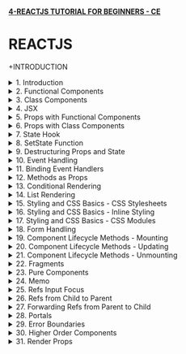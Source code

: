 #### [4-REACTJS TUTORIAL FOR BEGINNERS - CE](/courses/react/4.md)

# REACTJS

+INTRODUCTION

<details>
  <summary>1. Introduction </summary>

# Introduction

![image](https://github.com/omeatai/My-Tutorials/assets/32337103/2e0b3796-4cb3-41ee-b8c3-ab865d94aeb5)
![image](https://github.com/omeatai/My-Tutorials/assets/32337103/3a91495e-3224-4348-942f-cf8ac1b45218)
![image](https://github.com/omeatai/My-Tutorials/assets/32337103/0dd3e53e-23d6-4744-8d15-1d734441142c)
![image](https://github.com/omeatai/My-Tutorials/assets/32337103/75e8e385-04a6-43e9-92ec-648b1982d67d)
![image](https://github.com/omeatai/My-Tutorials/assets/32337103/c02f5ae6-98b1-4543-9712-ee6064738926)
![image](https://github.com/omeatai/My-Tutorials/assets/32337103/c6093d2a-e7f2-498f-b160-4912041b92ad)
![image](https://github.com/omeatai/My-Tutorials/assets/32337103/d7061f93-db7c-40a4-8416-228a4b6f50ff)
![image](https://github.com/omeatai/My-Tutorials/assets/32337103/cdb3ca21-56bd-48ba-9a66-1f3b76bcc1c3)
![image](https://github.com/omeatai/My-Tutorials/assets/32337103/fd14c0ac-80d7-43b7-ac81-5d6376379bfb)
![image](https://github.com/omeatai/My-Tutorials/assets/32337103/4a85c1ce-a870-41d9-a73e-1e29c39facb5)
<img width="969" alt="image" src="https://github.com/omeatai/My-Tutorials/assets/32337103/5f8d46ca-0ab7-493e-aff7-63e2ede8fccb">
<img width="969" alt="image" src="https://github.com/omeatai/My-Tutorials/assets/32337103/b5d5d8b5-8e8a-43ca-9f35-c023c7cdf022">
<img width="1218" alt="image" src="https://github.com/omeatai/My-Tutorials/assets/32337103/64d8998b-38c5-4a8f-9568-6bac904516f5">

# Create React App

```jsbs
npx create-react-app hello-world
yarn create react-app hello-world

cd hello-world

npm start
yarn start
```

### NXT/hello-world/src/index.js:

```js
import React from 'react';
import ReactDOM from 'react-dom/client';
import './index.css';
import App from './App';
import reportWebVitals from './reportWebVitals';

const root = ReactDOM.createRoot(document.getElementById('root'));
root.render(
  <React.StrictMode>
    <App />
  </React.StrictMode>
);

// If you want to start measuring performance in your app, pass a function
// to log results (for example: reportWebVitals(console.log))
// or send to an analytics endpoint. Learn more: https://bit.ly/CRA-vitals
reportWebVitals();
```

### NXT/hello-world/src/App.js:

```js
import logo from "./logo.svg";
import "./App.css";

function App() {
  return (
    <div className="App">
      <header className="App-header">
        <img src={logo} className="App-logo" alt="logo" />
        <h1>Hello World!</h1>
        <a
          className="App-link"
          href="https://reactjs.org"
          target="_blank"
          rel="noopener noreferrer"
        >
          Learn React
        </a>
      </header>
    </div>
  );
}

export default App;
```

</details>

<details>
  <summary>2. Functional Components </summary>

# Functional Components

![image](https://github.com/omeatai/My-Tutorials/assets/32337103/acd8aec6-368a-45da-91b5-e14ce571358e)
![image](https://github.com/omeatai/My-Tutorials/assets/32337103/1b339541-dcd9-4ed0-ade2-8edf168b30b1)
![image](https://github.com/omeatai/My-Tutorials/assets/32337103/54be2ae7-cf62-4000-b857-5d8fceac9331)
![image](https://github.com/omeatai/My-Tutorials/assets/32337103/6a5811e8-1dce-437f-a409-354487f46c38)
![image](https://github.com/omeatai/My-Tutorials/assets/32337103/41a4ce18-483a-426d-beea-9d5232c667aa)
![image](https://github.com/omeatai/My-Tutorials/assets/32337103/7a043526-789d-466c-82ed-dfb35978a810)
<img width="970" alt="image" src="https://github.com/omeatai/My-Tutorials/assets/32337103/086d7ce9-4043-4a2e-9c9b-798f021ff65a">
<img width="970" alt="image" src="https://github.com/omeatai/My-Tutorials/assets/32337103/3e569aa6-ad96-431b-b721-ae36bb1efc2a">
<img width="1230" alt="image" src="https://github.com/omeatai/My-Tutorials/assets/32337103/43f3108c-480a-43d8-b5f8-fe83a6b5156d">
![image](https://github.com/omeatai/My-Tutorials/assets/32337103/ba749ea0-1533-4a32-acd7-aad60bfd8ad5)

### NXT/hello-world/src/App.js:

```js
import logo from "./logo.svg";
import "./App.css";
import Greet from "./components/Greet";

function App() {
  return (
    <div className="App">
      <Greet />
    </div>
  );
}

export default App;
```

### NXT/hello-world/src/components/Greet.jsx:

```js
import React from "react";

const Greet = () => {
  return <h1>Hello Ifeanyi!</h1>;
};

export default Greet;

// export default function Greet() {
//   return (
//     <div>
//       <h1>Hello Ifeanyi!</h1>
//     </div>
//   )
// }
```

</details>

<details>
  <summary>3. Class Components </summary>

# Class Components

![image](https://github.com/omeatai/My-Tutorials/assets/32337103/04df1003-0c5d-4879-9cf2-5f03fa8cbc99)
![image](https://github.com/omeatai/My-Tutorials/assets/32337103/dffd4362-87a3-4076-b5b6-1109531f261d)
<img width="971" alt="image" src="https://github.com/omeatai/My-Tutorials/assets/32337103/a4a7a9df-daa7-4b04-8798-68a3a25e4786">
<img width="971" alt="image" src="https://github.com/omeatai/My-Tutorials/assets/32337103/5f38f8b0-ee7e-4285-bc73-61a9d7b9b276">
<img width="1230" alt="image" src="https://github.com/omeatai/My-Tutorials/assets/32337103/dcadd2bf-857d-437e-b585-7f36384328f1">
![image](https://github.com/omeatai/My-Tutorials/assets/32337103/aa7ea6d9-f4a5-4ef0-abe8-8ae55cd79ae4)
![image](https://github.com/omeatai/My-Tutorials/assets/32337103/6a18f984-8155-4759-a63f-3b6aff3060e3)

### NXT/hello-world/src/App.js:

```js
import "./App.css";
import Greet from "./components/Greet";
import Welcome from "./components/Welcome";

function App() {
  return (
    <div className="App">
      <Greet />
      <Welcome />
    </div>
  );
}

export default App;
```

### NXT/hello-world/src/components/Welcome.jsx:

```js
import React, { Component } from "react";

class Welcome extends Component {
  render() {
    return <h2>Welcome to Class Component</h2>;
  }
}

export default Welcome;
```

</details>

<details>
  <summary>4. JSX </summary>

# JSX

![image](https://github.com/omeatai/My-Tutorials/assets/32337103/97309b0b-4837-423b-bd29-f7b05fbb6999)
![image](https://github.com/omeatai/My-Tutorials/assets/32337103/6cf8423b-aff6-40e9-9fb4-35d1af42bc53)
![image](https://github.com/omeatai/My-Tutorials/assets/32337103/e7793a10-925d-452a-b33b-8ff36c5ea2b9)
<img width="1294" alt="image" src="https://github.com/omeatai/My-Tutorials/assets/32337103/8d6e8b8c-fd46-45fb-97bb-061123f6acee">
<img width="1294" alt="image" src="https://github.com/omeatai/My-Tutorials/assets/32337103/01a831cd-5c6b-4d1c-8a39-3c2d811e2f59">

### NXT/hello-world/src/App.js:

```js
import "./App.css";
import Greet from "./components/Greet";
import Welcome from "./components/Welcome";
import HelloWithJSX from "./components/HelloWithJSX";
import HelloWithoutJSX from "./components/HelloWithoutJSX";

function App() {
  return (
    <div className="App">
      <HelloWithJSX />
      <HelloWithoutJSX />
    </div>
  );
}

export default App;
```

### NXT/hello-world/src/components/HelloWithJSX.js:

```js
import React from "react";

const HelloWithJSX = () => {
  return (
    <div>
      <h1>Hello With JSX</h1>
    </div>
  );
};

export default HelloWithJSX;
```

### NXT/hello-world/src/components/HelloWithoutJSX.js:

```js
import React from "react";

const HelloWithoutJSX = () => {
  //   return (
  //     <div>
  //       <h2 id="content" className="content-class">Hello Without JSX!</h2>
  //     </div>
  //   );

  const h2Node = React.createElement(
    "h2",
    { id: "content", className: "content-class" },
    "Hello Without JSX!"
  );

  const divNode = React.createElement("div", null, h2Node);

  return divNode;
};

export default HelloWithoutJSX;
```

</details>

<details>
  <summary>5. Props with Functional Components </summary>

# Props with Functional Components

<img width="970" alt="image" src="https://github.com/omeatai/My-Tutorials/assets/32337103/8b17cf75-dd7e-43da-8a1a-585a897bde35">
<img width="970" alt="image" src="https://github.com/omeatai/My-Tutorials/assets/32337103/55174ba5-ff3d-4013-a891-6b880c2e8bab">

![image](https://github.com/omeatai/My-Tutorials/assets/32337103/ad8ab623-60d3-447a-a682-f97e02dfc90a)

### NXT/hello-world/src/App.js:

```js
import "./App.css";
import Greet from "./components/Greet";

function App() {
  return (
    <div className="App">
      <Greet name="Bruce" heroName="Batman">
        <button>View Batman</button>
      </Greet>
      <Greet name="Clark" heroName="Superman" />
      <Greet name="Diana" heroName="Wonder Woman" />
    </div>
  );
}

export default App;
```

### NXT/hello-world/src/components/Greet.jsx:

```js
import React from "react";

const Greet = (props) => {
  console.log(props);
  return (
    <>
      <h1>
        Hello {props.name} a.k.a {props.heroName} !
      </h1>
      {props.children}
    </>
  );
};

export default Greet;
```

</details>

<details>
  <summary>6. Props with Class Components </summary>

# Props with Class Components

<img width="970" alt="image" src="https://github.com/omeatai/My-Tutorials/assets/32337103/1cdcba2c-1a7c-4fbf-a9b5-de718467751e">
<img width="970" alt="image" src="https://github.com/omeatai/My-Tutorials/assets/32337103/83227b98-825d-48a7-b3e1-d61d9bff1e8e">

![image](https://github.com/omeatai/My-Tutorials/assets/32337103/b0f4fe9e-4265-416a-9e11-b67c5427dfb1)

### NXT/hello-world/src/App.js:

```js
import "./App.css";
import Greet from "./components/Greet";
import GreetClass from "./components/GreetClass";

function App() {
  return (
    <div className="App">
      <GreetClass name="Bruce" heroName="Batman">
        <button>View Batman</button>
      </GreetClass>
      <GreetClass name="Clark" heroName="Superman" />
      <GreetClass name="Diana" heroName="Wonder Woman" />
    </div>
  );
}

export default App;
```

### NXT/hello-world/src/components/GreetClass.jsx:

```js
import React, { Component } from "react";

class GreetClass extends Component {
  render() {
    return (
      <>
        <h1>
          Hello {this.props.name} a.k.a {this.props.heroName} !
        </h1>
        {this.props.children}
      </>
    );
  }
}

export default GreetClass;
```

</details>

<details>
  <summary>7. State Hook </summary>

# State Hook

![image](https://github.com/omeatai/My-Tutorials/assets/32337103/dd3f0cf8-df74-4062-91c5-e3b71bee0191)
<img width="970" alt="image" src="https://github.com/omeatai/My-Tutorials/assets/32337103/400a9d2f-36bf-45cc-8035-8a656c3a699a">
<img width="970" alt="image" src="https://github.com/omeatai/My-Tutorials/assets/32337103/0234b344-0819-4033-b513-a30c572dd45e">

![image](https://github.com/omeatai/My-Tutorials/assets/32337103/a736e784-8849-408a-8495-efb79599cc43)
![image](https://github.com/omeatai/My-Tutorials/assets/32337103/6a08205e-1064-403b-b346-61b7905b5a49)

### NXT/hello-world/src/App.js:

```js
import "./App.css";
import Message from "./components/Message";

function App() {
  return (
    <div className="App">
      <Message />
    </div>
  );
}

export default App;
```

### NXT/hello-world/src/components/Message.js:

```js
import React, { Component } from "react";

class Message extends Component {
  constructor() {
    super();
    this.state = {
      message: "Welcome Visitor!",
    };
  }

  changeMessage() {
    this.setState({ message: "Thank you for subscribing!" });
  }

  render() {
    return (
      <>
        <h1>Hello, {this.state.message}</h1>
        <button onClick={() => this.changeMessage()}>Subscribe</button>
      </>
    );
  }
}

export default Message;
```

</details>

<details>
  <summary>8. SetState Function </summary>

# setState Function

![image](https://github.com/omeatai/My-Tutorials/assets/32337103/a961c3f5-375b-4307-8d03-4155431e0ba4)
<img width="970" alt="image" src="https://github.com/omeatai/My-Tutorials/assets/32337103/af2f5957-ccae-41fb-af9d-cca40b2f7299">
<img width="970" alt="image" src="https://github.com/omeatai/My-Tutorials/assets/32337103/d456377e-a6e8-4e9c-9df7-5913f30a3c8f">
<img width="1291" alt="image" src="https://github.com/omeatai/My-Tutorials/assets/32337103/274be041-9990-4c39-af40-713520d0c790">

### NXT/hello-world/src/App.js:

```js
import "./App.css";
import Counter from "./components/Counter";

function App() {
  return (
    <div className="App">
      <Counter />
    </div>
  );
}

export default App;
```

### NXT/hello-world/src/components/Counter.js:

```js
import React, { Component } from "react";
class Counter extends Component {
  constructor(props) {
    super(props);
    this.state = {
      count: 0,
    };
  }

  increment() {
    this.setState(
      (prev, props) => {
        return { count: prev.count + 1 };
      },
      () => {
        console.log("Callback Value: ", this.state.count);
      }
    );
    console.log("Output: ", this.state.count);
  }

  render() {
    return (
      <div>
        <h1>count: {this.state.count}</h1>
        <button onClick={() => this.increment()}>Increment</button>
      </div>
    );
  }
}

export default Counter;
```

</details>

<details>
  <summary>9. Destructuring Props and State </summary>

# Destructuring Props and State

<img width="968" alt="image" src="https://github.com/omeatai/My-Tutorials/assets/32337103/b50880af-4148-4399-9bf9-f58f59898640">
<img width="968" alt="image" src="https://github.com/omeatai/My-Tutorials/assets/32337103/527bea48-082e-4e5c-9e1c-d791756f851e">
<img width="968" alt="image" src="https://github.com/omeatai/My-Tutorials/assets/32337103/1178b366-9807-441e-bcfd-86146c4161aa">
<img width="1294" alt="image" src="https://github.com/omeatai/My-Tutorials/assets/32337103/06ff8b05-4929-46e1-83e1-c15470086391">

### NXT/hello-world/src/App.js:

```js
import "./App.css";
import Greet from "./components/Greet";
import GreetClass from "./components/GreetClass";

function App() {
  return (
    <div className="App">
      <Greet name="Parker" heroName="Spiderman" />
      <Greet name="Bruce" heroName="Batman">
        <button>Find Out More about Batman...</button>
      </Greet>
      <GreetClass name="Clark" heroName="Superman" />
      <GreetClass name="Diana" heroName="Wonder Woman">
        <button>Find Out More about Wonder Woman...</button>
      </GreetClass>
    </div>
  );
}

export default App;
```

### NXT/hello-world/src/components/Greet.jsx:

```js
import React from "react";

const Greet = (props) => {
  const { name, heroName } = props;
  return (
    <>
      <h1>
        Hello {name} a.k.a {heroName} !
      </h1>
      {props.children}
    </>
  );
};

export default Greet;
```

### NXT/hello-world/src/components/GreetClass.jsx:

```js
import React, { Component } from "react";

class GreetClass extends Component {
  render() {
    const { name, heroName, children } = this.props;
    // const { state1, state2 } = this.state;

    return (
      <>
        <h1>
          Hello {name} a.k.a {heroName} !
        </h1>
        {children}
      </>
    );
  }
}

export default GreetClass;
```

</details>

<details>
  <summary>10. Event Handling </summary>

# Event Handling

<img width="969" alt="image" src="https://github.com/omeatai/My-Tutorials/assets/32337103/bc92715a-e662-46cf-81f4-3bda8b52d291">
<img width="969" alt="image" src="https://github.com/omeatai/My-Tutorials/assets/32337103/ec263a97-a24f-45a2-b0a8-796cbd2214b3">
<img width="969" alt="image" src="https://github.com/omeatai/My-Tutorials/assets/32337103/b0ec0472-81f3-44d1-927a-5aa4950d4067">
<img width="1291" alt="image" src="https://github.com/omeatai/My-Tutorials/assets/32337103/8a8a7eb3-d202-4267-97b7-661b213606b7">

### NXT/hello-world/src/App.js:

```js
import "./App.css";
import Event from "./components/Event";
import EventClass from "./components/EventClass";

function App() {
  return (
    <div className="App">
      <Event />
      <EventClass />
    </div>
  );
}

export default App;
```

### NXT/hello-world/src/components/Event.jsx:

```js
import React from "react";

const Event = () => {
  const clickHandler = () => {
    console.log("Event Button Clicked");
  };

  return (
    <div>
      <button onClick={clickHandler}>Click</button>
    </div>
  );
};

export default Event;
```

### NXT/hello-world/src/components/EventClass.jsx:

```js
import React, { Component } from "react";

export class EventClass extends Component {
  clickHandler() {
    console.log("EventClass Button Clicked");
  }

  render() {
    return (
      <div>
        <button onClick={this.clickHandler}>Click Me</button>
      </div>
    );
  }
}

export default EventClass;
```

</details>

<details>
  <summary>11. Binding Event Handlers </summary>

# Binding Event Handlers

<img width="972" alt="image" src="https://github.com/omeatai/My-Tutorials/assets/32337103/07882793-5865-4e6c-9c39-2510155a853e">

![image](https://github.com/omeatai/My-Tutorials/assets/32337103/9be2717a-1f9a-49f1-8b49-f62af9cb804f)

<img width="972" alt="image" src="https://github.com/omeatai/My-Tutorials/assets/32337103/5eb8eb53-6179-4dbd-954b-ec216c80896d">

### NXT/hello-world/src/App.js:

```js
import "./App.css";
import EventBind from "./components/EventBind";

function App() {
  return (
    <div className="App">
      <EventBind />
    </div>
  );
}

export default App;
```

### NXT/hello-world/src/components/EventBind.jsx:

```js
import React, { Component } from "react";

class EventBind extends Component {
  constructor(props) {
    super(props);

    this.state = { message: "Hello" };
    this.clickHandler = this.clickHandler.bind(this);
  }

  clickHandler = () => {
    this.setState({ message: "Goodbye!" });
  };

  render() {
    return (
      <div>
        <div>{this.state.message}</div>
        <button onClick={this.clickHandler}>Click</button>
      </div>
    );
  }
}

export default EventBind;
```

</details>

<details>
  <summary>12. Methods as Props </summary>

# Methods as Props

<img width="972" alt="image" src="https://github.com/omeatai/My-Tutorials/assets/32337103/12e74ac4-35d7-49da-bad4-21cd4a0e895d">
<img width="972" alt="image" src="https://github.com/omeatai/My-Tutorials/assets/32337103/40a97d07-797b-41d7-93f8-a62eee9afc13">
<img width="972" alt="image" src="https://github.com/omeatai/My-Tutorials/assets/32337103/9dd49658-10af-40de-8c56-364e02489bb4">

![image](https://github.com/omeatai/My-Tutorials/assets/32337103/410795fd-2115-465c-b972-3de83b92db4b)

<img width="1294" alt="image" src="https://github.com/omeatai/My-Tutorials/assets/32337103/ebc8cb05-2983-437d-9f76-7ac37dc91741">

### NXT/hello-world/src/App.js:

```js
import "./App.css";
import ParentComponent from "./components/ParentComponent";

function App() {
  return (
    <div className="App">
      <ParentComponent />
    </div>
  );
}

export default App;
```

### NXT/hello-world/src/components/ParentComponent.jsx:

```js
import React, { Component } from "react";
import ChildComponent from "./ChildComponent";

class ParentComponent extends Component {
  constructor(props) {
    super(props);

    this.state = {
      parentName: "Parent",
    };

    this.greetParent = this.greetParent.bind(this);
  }

  greetParent = (childName) => {
    alert(`Hello, ${this.state.parentName} from ${childName}.`);
  };

  render() {
    return (
      <div>
        <h1>Hi</h1>
        <ChildComponent greetHandler={this.greetParent} />
      </div>
    );
  }
}

export default ParentComponent;
```

### NXT/hello-world/src/components/ChildComponent.jsx:

```js
import React from "react";

export default function ChildComponent({ greetHandler }) {
  return (
    <div>
      <button onClick={() => greetHandler("First Child")}>Greet Parent</button>
    </div>
  );
}
```

</details>

<details>
  <summary>13. Conditional Rendering </summary>

# Conditional Rendering

![image](https://github.com/omeatai/My-Tutorials/assets/32337103/54852c25-f385-488a-9eaa-0df053895a22)
<img width="971" alt="image" src="https://github.com/omeatai/My-Tutorials/assets/32337103/f3d31dca-2a7f-41fd-8c32-0ceccc26649e">
<img width="971" alt="image" src="https://github.com/omeatai/My-Tutorials/assets/32337103/f88ec3d1-d8d7-4b73-95c8-1293adfa3be2">
![image](https://github.com/omeatai/My-Tutorials/assets/32337103/9209c081-8ec1-4dbc-8c2d-5255b733857e)
![image](https://github.com/omeatai/My-Tutorials/assets/32337103/1de53b24-6f2a-4f9b-a3b6-912bbc96f2ce)

### NXT/hello-world/src/App.js:

```js
import "./App.css";
import UserGreeting from "./components/UserGreeting";

function App() {
  return (
    <div className="App">
      <UserGreeting />
    </div>
  );
}

export default App;
```

### NXT/hello-world/src/components/UserGreeting.jsx:

```js
import React, { Component } from "react";

class UserGreeting extends Component {
  constructor(props) {
    super(props);

    this.state = { isLoggedIn: false };
  }

  toggleSwitch = () => {
    return this.setState((prev) => {
      return {
        isLoggedIn: !prev.isLoggedIn,
      };
    });
  };

  render() {
    return (
      <div>
        <h1>Welcome, {this.state.isLoggedIn ? "User1!" : "Guest!"}</h1>
        <button onClick={this.toggleSwitch}>
          {this.state.isLoggedIn ? "Logout" : "Login"}
        </button>
      </div>
    );
  }
}

export default UserGreeting;
```

</details>

<details>
  <summary>14. List Rendering </summary>

# List Rendering

<img width="970" alt="image" src="https://github.com/omeatai/My-Tutorials/assets/32337103/89b7f9c0-b1f5-4bf0-a61b-98b71dadd754">
<img width="970" alt="image" src="https://github.com/omeatai/My-Tutorials/assets/32337103/725775a1-3000-49a4-9a2e-d250beb3f03b">
<img width="970" alt="image" src="https://github.com/omeatai/My-Tutorials/assets/32337103/37a578d6-6775-4799-a545-6c244fabd4a5">

![image](https://github.com/omeatai/My-Tutorials/assets/32337103/c58fba98-8813-473d-8f1b-762995c2b003)

### NXT/hello-world/src/App.js:

```js
import "./App.css";
import NameList from "./components/NameList";

function App() {
  return (
    <div className="App">
      <NameList />
    </div>
  );
}

export default App;
```

### NXT/hello-world/src/components/NameList.jsx:

```js
import React from "react";
import Person from "./Person";

const NameList = () => {
  const names = ["Bruce", "Clark", "Diana"];
  const persons = [
    {
      id: 1,
      name: "Bruce",
      age: 30,
      skill: "React",
    },
    {
      id: 2,
      name: "Clark",
      age: 25,
      skill: "Angular",
    },
    {
      id: 3,
      name: "Diana",
      age: 28,
      skill: "Vue",
    },
  ];

  const nameList = names.map((name, index) => (
    <h2 key={index}>
      {index}-{name}
    </h2>
  ));
  const personList = persons.map((person) => (
    <Person key={person.id} person={person} />
  ));

  return (
    <div>
      {nameList}
      {personList}
    </div>
  );
};

export default NameList;
```

### NXT/hello-world/src/components/Person.jsx:

```js
import React from "react";

const Person = ({ person }) => {
  const { name, age, skill } = person;

  return (
    <div>
      <h2>
        I am {name}. I am {age} years old. I know {skill}.
      </h2>
    </div>
  );
};

export default Person;
```

</details>

<details>
  <summary>15. Styling and CSS Basics - CSS Stylesheets </summary>

# CSS Stylesheets

![image](https://github.com/omeatai/My-Tutorials/assets/32337103/225a5f5e-287b-4fec-a915-148f2ec81ba6)
<img width="970" alt="image" src="https://github.com/omeatai/My-Tutorials/assets/32337103/5780c656-8dd0-4322-b3b2-6b4ad3b88c67">
<img width="970" alt="image" src="https://github.com/omeatai/My-Tutorials/assets/32337103/332dc793-2d75-4d21-b12b-f82707037a48">
<img width="970" alt="image" src="https://github.com/omeatai/My-Tutorials/assets/32337103/9bb53b97-74eb-4391-83e1-6578a5b4a527">

### NXT/hello-world/src/App.js:

```js
import "./App.css";
import Stylesheet from "./components/Stylesheet";
import { useState } from "react";

function App() {
  const [isPrimary, setIsPrimary] = useState(false);

  return (
    <div className="App">
      <Stylesheet isPrimary={isPrimary} setIsPrimary={setIsPrimary} />
    </div>
  );
}

export default App;
```

### NXT/hello-world/src/components/Stylesheet.js:

```js
import React from "react";
import "./myStyles.css";

const Stylesheet = (props) => {
  const className = props.isPrimary ? "primary" : "secondary";

  return (
    <div>
      <h1
        onClick={() => props.setIsPrimary((prev) => !prev)}
        className={`${className} font-xl pointer`}
      >
        Stylesheet
      </h1>
    </div>
  );
};

export default Stylesheet;
```

### NXT/hello-world/src/components/myStyles.css:

```css
.primary {
  color: orange;
}
.secondary {
  color: green;
}

.font-xl {
  font-size: 4rem;
}

.pointer {
  cursor: pointer;
}
```

</details>

<details>
  <summary>16. Styling and CSS Basics - Inline Styling </summary>

# Inline Styling 

![image](https://github.com/omeatai/My-Tutorials/assets/32337103/225a5f5e-287b-4fec-a915-148f2ec81ba6)
<img width="970" alt="image" src="https://github.com/omeatai/My-Tutorials/assets/32337103/1d21e7c2-00f5-45e9-a962-2d9758f193a4">
<img width="970" alt="image" src="https://github.com/omeatai/My-Tutorials/assets/32337103/598a5f2e-1a6d-492d-accc-be33a0fb83af">
<img width="1233" alt="image" src="https://github.com/omeatai/My-Tutorials/assets/32337103/9e824009-2f16-42c0-9723-8285f1392271">

### NXT/hello-world/src/App.js:

```js
import "./App.css";
import Inline from "./components/Inline";

function App() {
  return (
    <div className="App">
      <Inline />
    </div>
  );
}

export default App;
```

### NXT/hello-world/src/components/Inline.js:

```js
import React from "react";

const heading = {
  fontSize: "72px",
  color: "blue",
};

const Inline = () => {
  return (
    <div>
      <h1 style={heading}>Inline</h1>
    </div>
  );
};

export default Inline;
```

</details>

<details>
  <summary>17. Styling and CSS Basics - CSS Modules </summary>

# CSS Modules

![image](https://github.com/omeatai/My-Tutorials/assets/32337103/225a5f5e-287b-4fec-a915-148f2ec81ba6)
<img width="972" alt="image" src="https://github.com/omeatai/My-Tutorials/assets/32337103/377abaeb-5459-4ab7-b9b8-b9385f530c03">
<img width="972" alt="image" src="https://github.com/omeatai/My-Tutorials/assets/32337103/0c60eb9a-9705-41e6-9300-18db3b59f1b3">
<img width="972" alt="image" src="https://github.com/omeatai/My-Tutorials/assets/32337103/fa376435-6f71-472d-a115-87833fe09a66">
![image](https://github.com/omeatai/My-Tutorials/assets/32337103/3e87e0f1-43bb-48c9-b41b-bcf9da1f7d8a)

### NXT/hello-world/src/App.js:

```js
import "./App.css";
import styles from "./appStyles.module.css";
import "./appStyles.css";

function App() {
  return (
    <div className="App">
      <h2 className="error">Error</h2>
      <h2 className={styles.success}>Success</h2>
    </div>
  );
}

export default App;
```

### NXT/hello-world/src/appStyles.css:

```css
.error {
  color: red;
}
```

### NXT/hello-world/src/appStyles.module.css:

```js
.success {
  color: green;
}
```

</details>

<details>
  <summary>18. Form Handling </summary>

# Form Handling

<img width="969" alt="image" src="https://github.com/omeatai/My-Tutorials/assets/32337103/e6fa7061-7d54-4ab7-89e2-58d02afa4741">
<img width="969" alt="image" src="https://github.com/omeatai/My-Tutorials/assets/32337103/e1edc71e-ea13-469b-a020-20e617ec6bf2">
<img width="1233" alt="image" src="https://github.com/omeatai/My-Tutorials/assets/32337103/3300b21e-cc5b-417b-9d4e-c9fcb6b20a4a">
<img width="1233" alt="image" src="https://github.com/omeatai/My-Tutorials/assets/32337103/ef4b5705-9ff4-4716-9fa6-f8819a1b69fd">

### NXT/hello-world/src/App.js:

```js
import "./App.css";
import Form from "./components/Form";

function App() {
  return (
    <div className="App">
      <Form />
    </div>
  );
}

export default App;
```

### NXT/hello-world/src/components/Form.jsx:

```js
import React, { Component } from "react";

class Form extends Component {
  constructor(props) {
    super(props);

    this.state = {
      username: "",
      comments: "",
      topic: "react",
    };

    this.handleUsernameChange = this.handleUsernameChange.bind(this);
    this.handleCommentsChange = this.handleCommentsChange.bind(this);
  }

  handleUsernameChange = (event) => {
    this.setState({ username: event.target.value });
  };

  handleCommentsChange = (event) => {
    this.setState({ comments: event.target.value });
  };

  handleTopicChange = (event) => {
    this.setState({ topic: event.target.value });
  };

  handleSubmit = (event) => {
    event.preventDefault();
    alert(
      `${this.state.username} - ${this.state.comments} - ${this.state.topic}`
    );
  };

  render() {
    return (
      <form onSubmit={this.handleSubmit}>
        <div>
          <h1>Form Component</h1>
          <label htmlFor="username">Username</label>
          <input
            id="username"
            type="text"
            value={this.state.username}
            onChange={this.handleUsernameChange}
          />
        </div>
        <div>
          <label htmlFor="comments">Comments</label>
          <textarea
            id="comments"
            cols="30"
            rows="10"
            value={this.state.comments}
            onChange={this.handleCommentsChange}
          ></textarea>
        </div>
        <div>
          <label>Topic</label>
          <select value={this.state.topic} onChange={this.handleTopicChange}>
            <option value="react" selected>
              React
            </option>
            <option value="angular">Angular</option>
            <option value="vue">Vue option</option>
          </select>
        </div>
        <div>
          <button type="submit">Submit</button>
        </div>
      </form>
    );
  }
}

export default Form;
```

</details>

<details>
  <summary>19. Component Lifecycle Methods - Mounting  </summary>

# Component Lifecycle Methods - Mounting 

![image](https://github.com/omeatai/My-Tutorials/assets/32337103/69b9df31-991b-4893-88ed-f23076ef3a9f)
![image](https://github.com/omeatai/My-Tutorials/assets/32337103/1f6d176b-adeb-4844-80c8-3f60ff4e6d81)
![image](https://github.com/omeatai/My-Tutorials/assets/32337103/2e625562-32e6-4784-8614-06bb4f328dc3)
![image](https://github.com/omeatai/My-Tutorials/assets/32337103/6f48b0ae-ca2c-46b7-85a6-b204f82204c7)
![image](https://github.com/omeatai/My-Tutorials/assets/32337103/e12090ff-5aad-4ec6-9613-a3bd2df06041)
![image](https://github.com/omeatai/My-Tutorials/assets/32337103/d12b5288-0b33-4f7c-b44c-0869daa98029)
<img width="1023" alt="image" src="https://github.com/omeatai/My-Tutorials/assets/32337103/89610a81-5b9b-42cd-983e-522e7955724a">
<img width="1023" alt="image" src="https://github.com/omeatai/My-Tutorials/assets/32337103/fc3ff690-6f5d-4a66-81cb-c3f6d7fc0afe">
<img width="1183" alt="image" src="https://github.com/omeatai/My-Tutorials/assets/32337103/48ccf02e-a785-455d-9571-c24bf91bc633">
<img width="1193" alt="image" src="https://github.com/omeatai/My-Tutorials/assets/32337103/74393f77-e9cb-4bea-8886-aabe4d8973e7">

![image](https://github.com/omeatai/My-Tutorials/assets/32337103/e94a8b7c-fe16-4663-9f3c-572444741fc2)

### NXT/hello-world/src/App.js:

```js
import "./App.css";
import LifecycleA from "./components/LifecycleA";

function App() {
  return (
    <div className="App">
      <LifecycleA />
    </div>
  );
}

export default App;
```

### NXT/hello-world/src/components/LifecycleA.jsx:

```js
import React, { Component } from "react";

class LifecycleA extends Component {
  constructor(props) {
    super(props);

    this.state = {
      name: "Ifeanyi",
    };
    console.log("LifecycleA constructor");
  }

  static getDerivedStateFromProps(props, state) {
    console.log("LifecycleA getDerivedStateFromProps");
    return null;
  }

  componentDidMount() {
    console.log("LifecycleA component DidMount");
  }

  render() {
    console.log("LifecycleA render");
    return (
      <div>
        <h1>LifecycleA</h1>
      </div>
    );
  }
}

export default LifecycleA;
```

</details>

<details>
  <summary>20. Component Lifecycle Methods - Updating  </summary>

# Component Lifecycle Methods - Updating

![image](https://github.com/omeatai/My-Tutorials/assets/32337103/69b9df31-991b-4893-88ed-f23076ef3a9f)
![image](https://github.com/omeatai/My-Tutorials/assets/32337103/1f6d176b-adeb-4844-80c8-3f60ff4e6d81)
![image](https://github.com/omeatai/My-Tutorials/assets/32337103/13ebbcbc-18a7-44e7-b968-4b56179b8b2d)
![image](https://github.com/omeatai/My-Tutorials/assets/32337103/7bd27903-4ed9-4920-aa7a-fb27b9a24405)
![image](https://github.com/omeatai/My-Tutorials/assets/32337103/cc2f9d5a-d717-428c-aca5-2efe9aa35918)
![image](https://github.com/omeatai/My-Tutorials/assets/32337103/c48f1d74-37a4-4ac6-b8f5-6ba41b8f3664)
![image](https://github.com/omeatai/My-Tutorials/assets/32337103/bea83ad1-0358-4ded-b3bf-7ffe1368506d)

<img width="960" alt="image" src="https://github.com/omeatai/My-Tutorials/assets/32337103/95dbe180-3190-4bbb-a8c3-3a5af4968489">
<img width="960" alt="image" src="https://github.com/omeatai/My-Tutorials/assets/32337103/ba5e419b-a953-43a2-af6c-8b0363d3c650">
<img width="1193" alt="image" src="https://github.com/omeatai/My-Tutorials/assets/32337103/b93551eb-bd9f-4f03-9c1d-9fdcf8b48cef">
<img width="1193" alt="image" src="https://github.com/omeatai/My-Tutorials/assets/32337103/a5b64ce7-1a95-450f-acc4-493688a1230e">

### NXT/hello-world/src/App.js:

```js
import "./App.css";
import LifecycleA from "./components/LifecycleA";

function App() {
  return (
    <div className="App">
      <LifecycleA />
    </div>
  );
}

export default App;
```

### NXT/hello-world/src/components/LifecycleA.jsx:

```js
import React, { Component } from "react";

class LifecycleA extends Component {
  constructor(props) {
    super(props);

    this.state = {
      name: "Ifeanyi",
    };
    console.log("LifecycleA constructor");
  }

  static getDerivedStateFromProps(props, state) {
    console.log("LifecycleA getDerivedStateFromProps");
    return null;
  }

  componentDidMount() {
    console.log("LifecycleA component DidMount");
  }

  shouldComponentUpdate() {
    console.log("LifecycleA shouldComponentUpdate");
    return true;
  }

  getSnapshotBeforeUpdate(prevProps, prevState) {
    console.log("LifecycleA getSnapshotBeforeUpdate");
    return null;
  }

  componentDidUpdate() {
    console.log("LifecycleA componentDidUpdate");
  }

  changeState = () => {
    this.setState({
      name: "Codevolution",
    });
  };

  render() {
    console.log("LifecycleA render");
    return (
      <div>
        <h1>LifecycleA</h1>
        <button onClick={this.changeState}>Change state</button>
      </div>
    );
  }
}

export default LifecycleA;
```

</details>

<details>
  <summary>21. Component Lifecycle Methods - Unmounting  </summary>

# Component Lifecycle Methods - Unmounting 

![image](https://github.com/omeatai/My-Tutorials/assets/32337103/642db6de-1b19-417f-952c-9e99c2f1c524)
![image](https://github.com/omeatai/My-Tutorials/assets/32337103/b581a4a4-cbaa-4c0b-8425-56857f8d9398)

</details>

<details>
  <summary>22. Fragments  </summary>

# Fragments

<img width="960" alt="image" src="https://github.com/omeatai/My-Tutorials/assets/32337103/930f2d28-0b6f-43e5-97f4-cc4f85b464a5">
<img width="960" alt="image" src="https://github.com/omeatai/My-Tutorials/assets/32337103/0987da58-f1e6-4b51-8aad-da1df6b4e50a">
<img width="1188" alt="image" src="https://github.com/omeatai/My-Tutorials/assets/32337103/870b61d3-7a94-4ba9-9f8c-fdc4546c735c">

### NXT/hello-world/src/App.js:

```js
import "./App.css";
import React, { Component } from "react";
import FragmentDemo from "./components/FragmentDemo";

class App extends Component {
  render() {
    return (
      <div>
        <FragmentDemo />
        <br />
      </div>
    );
  }
}

export default App;
```

### NXT/hello-world/src/components/FragmentDemo.jsx:

```js
import React from "react";

export default function FragmentDemo() {
  return (
    <React.Fragment>
      <h1>FragmentDemo</h1>
      <p>This describes the Fragment Demo Component</p>
    </React.Fragment>
  );
}
```

</details>

<details>
  <summary>23. Pure Components </summary>

# Pure Components

![image](https://github.com/omeatai/My-Tutorials/assets/32337103/21c34488-3e55-494a-8249-6da29d8005d3)
![image](https://github.com/omeatai/My-Tutorials/assets/32337103/e45dc775-40a1-479b-8375-32bab6fc781d)
![image](https://github.com/omeatai/My-Tutorials/assets/32337103/6fd29301-dba3-45ad-8665-4321994cf5d9)
![image](https://github.com/omeatai/My-Tutorials/assets/32337103/8b0b41f3-c932-434a-8474-4f9045aceb42)
<img width="959" alt="image" src="https://github.com/omeatai/My-Tutorials/assets/32337103/661e7d82-1b18-4e5c-8158-ddb1c63a7b4b">
<img width="959" alt="image" src="https://github.com/omeatai/My-Tutorials/assets/32337103/ba3368a3-c776-4754-a574-64fa0e2917bd">
<img width="1193" alt="image" src="https://github.com/omeatai/My-Tutorials/assets/32337103/34d27d3a-9ed1-4bf5-877a-34f684309a2f">

### NXT/hello-world/src/App.js:

```js
import "./App.css";
import React, { Component } from "react";
import PureComp from "./components/PureComp";

class App extends Component {
  render() {
    return (
      <div>
        <PureComp />
      </div>
    );
  }
}

export default App;
```

### NXT/hello-world/src/components/PureComp.jsx:

```js
import React, { PureComponent } from "react";

class PureComp extends PureComponent {
  render() {
    return (
      <div>
        <h1>Pure Component</h1>
      </div>
    );
  }
}

export default PureComp;
```

</details>

<details>
  <summary>24. Memo </summary>

# Memo

<img width="960" alt="image" src="https://github.com/omeatai/My-Tutorials/assets/32337103/8fa07f67-b97d-49c6-8335-b7bfcff3c0ff">
<img width="960" alt="image" src="https://github.com/omeatai/My-Tutorials/assets/32337103/3ae763a8-db37-4e18-9703-d6b51573a046">
<img width="1155" alt="image" src="https://github.com/omeatai/My-Tutorials/assets/32337103/d017b8d6-66ff-4ad6-a8f4-8ecc8ab01cc1">

### NXT/hello-world/src/App.js:

```js
import "./App.css";
import React, { Component } from "react";
import MemoComp from "./components/MemoComp";

class App extends Component {
  constructor(props) {
    super(props);

    this.state = {
      name: "Jonny",
    };
  }

  componentDidMount() {
    setInterval(() => {
      this.setState({
        name: "Jonny",
      });
    }, 2000);
  }

  render() {
    console.log("- App Component Rendering -");
    return (
      <div>
        <MemoComp name={this.state.name} />
      </div>
    );
  }
}

export default App;
```

### NXT/hello-world/src/components/MemoComp.jsx:

```js
import React from "react";

function MemoComp({ name }) {
  console.log("Rendering Memo Component");

  return (
    <div>
      <h1>{name}</h1>
    </div>
  );
}

export default React.memo(MemoComp);
```

</details>

<details>
  <summary>25. Refs Input Focus </summary>

# Refs Input Focus

<img width="958" alt="image" src="https://github.com/omeatai/My-Tutorials/assets/32337103/96749ba6-dbb6-422a-b480-f707435611ff">
<img width="958" alt="image" src="https://github.com/omeatai/My-Tutorials/assets/32337103/9c7e13b3-0945-4c6b-b612-fcab41512d62">
<img width="1154" alt="image" src="https://github.com/omeatai/My-Tutorials/assets/32337103/b87396b0-ac4f-45bd-a732-2a9ecbd6e5cc">

### NXT/hello-world/src/App.js:

```js
import "./App.css";
import React, { Component } from "react";
import RefsDemo from "./components/RefsDemo";

class App extends Component {
  render() {
    return (
      <div>
        <RefsDemo />
      </div>
    );
  }
}

export default App;
```

### NXT/hello-world/src/components/RefsDemo.jsx:

```js
import React, { Component } from "react";

class RefsDemo extends Component {
  constructor(props) {
    super(props);

    this.state = {
      name: "Jonny",
    };

    this.inputRef = React.createRef();
  }

  componentDidMount() {
    console.log(this.inputRef);
    this.inputRef.current.focus();
  }

  clickHandler = () => {
    alert(this.inputRef.current.value);
  };

  render() {
    return (
      <div>
        <input ref={this.inputRef} type="text" />
        <button onClick={this.clickHandler}>Click</button>
      </div>
    );
  }
}

export default RefsDemo;
```

</details>

<details>
  <summary>26. Refs from Child to Parent </summary>

# Refs from Child to Parent

<img width="959" alt="image" src="https://github.com/omeatai/My-Tutorials/assets/32337103/e0a9d153-01e3-47fd-9f28-75c244d96aba">
<img width="959" alt="image" src="https://github.com/omeatai/My-Tutorials/assets/32337103/9eb31db7-4b42-4741-8dd2-9a003fca351e">
<img width="959" alt="image" src="https://github.com/omeatai/My-Tutorials/assets/32337103/82076a9b-ddee-43e0-98bd-b3118a584431">
<img width="1154" alt="image" src="https://github.com/omeatai/My-Tutorials/assets/32337103/fd554d49-ae9e-4812-9225-36fdfd108c88">

### NXT/hello-world/src/App.js:

```js
import "./App.css";
import React, { Component } from "react";
import InputParent from "./components/InputParent";

class App extends Component {
  render() {
    return (
      <div>
        <InputParent />
      </div>
    );
  }
}

export default App;
```

### NXT/hello-world/src/components/InputParent.jsx:

```js
import React, { Component } from "react";
import Input from "./Input";

class InputParent extends Component {
  constructor(props) {
    super(props);
    this.componentRef = React.createRef();
  }

  clickHandler = () => {
    this.componentRef.current.focusInput();
  };

  render() {
    return (
      <div>
        <Input ref={this.componentRef} />
        <button onClick={this.clickHandler}>Focus Input</button>
      </div>
    );
  }
}

export default InputParent;
```

### NXT/hello-world/src/components/Input.jsx:

```js
import React, { Component } from "react";

class Input extends Component {
  constructor(props) {
    super(props);

    this.state = {};

    this.inputRef = React.createRef();
  }

  focusInput() {
    this.inputRef.current.focus();
  }

  render() {
    return (
      <div>
        <input type="text" ref={this.inputRef} />
      </div>
    );
  }
}

export default Input;
```

</details>

<details>
  <summary>27. Forwarding Refs from Parent to Child </summary>

# Forwarding Refs from Parent to Child

<img width="961" alt="image" src="https://github.com/omeatai/My-Tutorials/assets/32337103/fb4535ae-e910-4bfa-9c2e-df1f59928105">
<img width="961" alt="image" src="https://github.com/omeatai/My-Tutorials/assets/32337103/e0404c03-6b10-4cd2-8da6-226e48da0cd0">
<img width="961" alt="image" src="https://github.com/omeatai/My-Tutorials/assets/32337103/0be43fa3-9236-4948-92a7-780757bc43d7">
<img width="1154" alt="image" src="https://github.com/omeatai/My-Tutorials/assets/32337103/fe30826c-2800-4a14-a63c-93589ed17c22">

### NXT/hello-world/src/App.js:

```js
import "./App.css";
import React, { Component } from "react";
import InputParent from "./components/InputParent";

class App extends Component {
  render() {
    return (
      <div>
        <InputParent />
      </div>
    );
  }
}

export default App;
```

### NXT/hello-world/src/components/InputParent.jsx:

```js
import React, { Component } from "react";
import Input from "./Input";

class InputParent extends Component {
  constructor(props) {
    super(props);
    this.inputRef = React.createRef();
  }

  clickHandler = () => {
    this.inputRef.current.focus();
  };

  render() {
    return (
      <div>
        <Input ref={this.inputRef} />
        <button onClick={this.clickHandler}>Focus Input</button>
      </div>
    );
  }
}

export default InputParent;
```

### NXT/hello-world/src/components/Input.jsx:

```js
import React from "react";

const Input = React.forwardRef((props, ref) => {
  return (
    <div>
      <input type="text" ref={ref} />
    </div>
  );
});

export default Input;
```

</details>

<details>
  <summary>28. Portals </summary>

# Portals

<img width="960" alt="image" src="https://github.com/omeatai/My-Tutorials/assets/32337103/90df2f16-1c32-45fa-bed7-ae47d1dee42e">
<img width="960" alt="image" src="https://github.com/omeatai/My-Tutorials/assets/32337103/a301fa0c-cd5c-429b-8a16-014685c139f7">
<img width="960" alt="image" src="https://github.com/omeatai/My-Tutorials/assets/32337103/95477c86-5b19-46f7-ae35-4753d7e63ba9">
<img width="1307" alt="image" src="https://github.com/omeatai/My-Tutorials/assets/32337103/4afdf863-6159-4a10-97e8-846edbed2d61">

### NXT/hello-world/public/index.html:

```js
<!DOCTYPE html>
<html lang="en">
  <head>
    <meta charset="utf-8" />
    <link rel="icon" href="%PUBLIC_URL%/favicon.ico" />
    <meta name="viewport" content="width=device-width, initial-scale=1" />
    <meta name="theme-color" content="#000000" />
    <meta
      name="description"
      content="Web site created using create-react-app"
    />
    <link rel="apple-touch-icon" href="%PUBLIC_URL%/logo192.png" />
    <link rel="manifest" href="%PUBLIC_URL%/manifest.json" />
    <title>React App</title>
  </head>
  <body>
    <noscript>You need to enable JavaScript to run this app.</noscript>
    <div id="root"></div>
    <div id="portal-root"></div>
  </body>
</html>
```

### NXT/hello-world/src/App.js:

```js
import "./App.css";
import React, { Component } from "react";
import PortalDemo from "./components/PortalDemo";

class App extends Component {
  render() {
    return (
      <div>
        <PortalDemo />
      </div>
    );
  }
}

export default App;
```

### NXT/hello-world/src/components/PortalDemo.jsx:

```js
import React from "react";
import ReactDOM from "react-dom";

function PortalDemo() {
  return ReactDOM.createPortal(
    <h1>Portals Demo</h1>,
    document.getElementById("portal-root")
  );
}

export default PortalDemo;
```

</details>

<details>
  <summary>29. Error Boundaries </summary>

# Error Boundaries

![image](https://github.com/omeatai/My-Tutorials/assets/32337103/f04a24c8-f903-41af-827f-b5eb3b97fad2)
![image](https://github.com/omeatai/My-Tutorials/assets/32337103/376c458b-84a6-4de7-8f21-30a572ade69d)
![image](https://github.com/omeatai/My-Tutorials/assets/32337103/c7e9d5a6-f25b-4b59-a1a1-a20794732bca)
<img width="1286" alt="image" src="https://github.com/omeatai/My-Tutorials/assets/32337103/df60873b-269d-4766-ae25-a960e68610d6">
<img width="1286" alt="image" src="https://github.com/omeatai/My-Tutorials/assets/32337103/4413380c-929c-4705-b3d5-f2e8b28d7ef5">

![image](https://github.com/omeatai/My-Tutorials/assets/32337103/db1d430f-a95c-40b8-9157-c70978e5352a)
<img width="991" alt="image" src="https://github.com/omeatai/My-Tutorials/assets/32337103/6921f4d5-d8ca-4b2c-a847-7eaebaf14c5f">
<img width="991" alt="image" src="https://github.com/omeatai/My-Tutorials/assets/32337103/3ebe980a-7923-441a-ad05-a1d73f8d764f">
<img width="991" alt="image" src="https://github.com/omeatai/My-Tutorials/assets/32337103/f0e33760-243e-405d-acbd-56ac924d19d8">

### NXT/hello-world/src/App.js:

```js
import "./App.css";
import React, { Component } from "react";
import Hero from "./components/Hero";
import ErrorBoundary from "./components/ErrorBoundary";

class App extends Component {
  render() {
    return (
      <div className="App">
        <ErrorBoundary>
          <Hero heroName="Batman" />
        </ErrorBoundary>

        <ErrorBoundary>
          <Hero heroName="Superman" />
        </ErrorBoundary>

        <ErrorBoundary>
          <Hero heroName="Joker" />
        </ErrorBoundary>
      </div>
    );
  }
}

export default App;
```

### NXT/hello-world/src/components/ErrorBoundary.jsx:

```js
import React, { Component } from "react";

class ErrorBoundary extends Component {
  constructor(props) {
    super(props);
    this.state = {
      hasError: false,
    };
  }

  static getDerivedStateFromError(error) {
    return {
      hasError: true,
    };
  }

  componentDidCatch(error, info) {
    console.log(error);
    console.log(info);
  }

  render() {
    if (this.state.hasError) return <h2>Something went Wrong!</h2>;
    return this.props.children;
  }
}

export default ErrorBoundary;
```

### NXT/hello-world/src/components/Hero.jsx:

```js
import React from "react";

function Hero({ heroName }) {
  if (heroName === "Joker") {
    throw new Error("Not a hero!");
  }

  return (
    <div>
      <h2>{heroName}</h2>
    </div>
  );
}

export default Hero;
```

</details>

<details>
  <summary>30. Higher Order Components </summary>

# Higher Order Components

![image](https://github.com/omeatai/My-Tutorials/assets/32337103/77f4cb3e-b037-462f-bb58-c95db9411e67)
![image](https://github.com/omeatai/My-Tutorials/assets/32337103/5a2a0967-4880-428d-a1be-50884c8ecf90)
<img width="991" alt="image" src="https://github.com/omeatai/My-Tutorials/assets/32337103/1da256df-6c15-473f-a47e-4c20050ed7cc">
<img width="991" alt="image" src="https://github.com/omeatai/My-Tutorials/assets/32337103/30ec04e9-c290-487f-9222-4a1717f3ba3d">
<img width="991" alt="image" src="https://github.com/omeatai/My-Tutorials/assets/32337103/d5c043e5-6d88-422e-bcc6-8fb42b696c16">
<img width="991" alt="image" src="https://github.com/omeatai/My-Tutorials/assets/32337103/a410ecbf-29c9-49b6-9693-c8dc902e5234">

![image](https://github.com/omeatai/My-Tutorials/assets/32337103/939c29bf-0bb2-458a-bb36-fda3b0238e45)

### NXT/hello-world/src/App.js:

```js
import "./App.css";
import React, { Component } from "react";
import ClickCounter from "./components/ClickCounter";
import HoverCounter from "./components/HoverCounter";

class App extends Component {
  render() {
    return (
      <div className="App">
        <ClickCounter />
        <HoverCounter />
      </div>
    );
  }
}

export default App;
```

### NXT/hello-world/src/components/withCounter.jsx:

```js
import React from "react";

const withCounter = (WrappedComponent) => {
  class NewComponent extends React.Component {
    constructor(props) {
      super(props);

      this.state = { count: 0 };
    }

    incrementCount = () => {
      this.setState((prevState) => {
        return { count: ++prevState.count };
      });
    };

    render() {
      return (
        <WrappedComponent
          name="Ifeanyi"
          count={this.state.count}
          incrementCount={this.incrementCount}
        />
      );
    }
  }
  return NewComponent;
};

export default withCounter;
```

### NXT/hello-world/src/components/ClickCounter.jsx:

```js
import React, { Component } from "react";
import withCounter from "./withCounter";

class ClickCounter extends Component {
  render() {
    const { name, count, incrementCount } = this.props;

    return (
      <div>
        <button onClick={incrementCount}>
          {name} Clicked {count} times
        </button>
      </div>
    );
  }
}

export default withCounter(ClickCounter);
```

### NXT/hello-world/src/components/HoverCounter.jsx:

```js
import React, { Component } from "react";
import withCounter from "./withCounter";

class HoverCounter extends Component {
  render() {
    const { name, count, incrementCount } = this.props;

    return (
      <div>
        <h1 onMouseOver={incrementCount}>
          {name} touched this {count} times
        </h1>
      </div>
    );
  }
}

export default withCounter(HoverCounter);
```

</details>

<details>
  <summary>31. Render Props </summary>

# Render Props

```js

```

```js

```

```js

```

```js

```

```js

```

```js

```

```js

```

```js

```

```js

```

```js

```

```js

```

```js

```

```js

```

```js

```

```js

```

```js

```

```js

```

</details>
